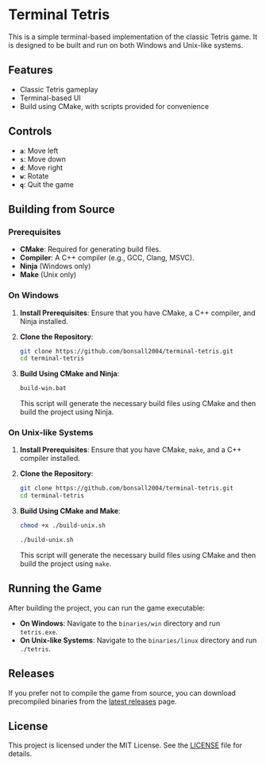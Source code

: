 # Terminal Tetris

This is a simple terminal-based implementation of the classic Tetris game. It is designed to be built and run on both Windows and Unix-like systems.

## Features

- Classic Tetris gameplay
- Terminal-based UI
- Build using CMake, with scripts provided for convenience

## Controls

- **`a`**: Move left
- **`s`**: Move down
- **`d`**: Move right
- **`w`**: Rotate
- **`q`**: Quit the game

## Building from Source

### Prerequisites

- **CMake**: Required for generating build files.
- **Compiler**: A C++ compiler (e.g., GCC, Clang, MSVC).
- **Ninja** (Windows only)
- **Make** (Unix only)

### On Windows

1. **Install Prerequisites**: Ensure that you have CMake, a C++ compiler, and Ninja installed.

2. **Clone the Repository**:

    ```sh
    git clone https://github.com/bonsall2004/terminal-tetris.git
    cd terminal-tetris
    ```

3. **Build Using CMake and Ninja**:

    ```sh
    build-win.bat
    ```

   This script will generate the necessary build files using CMake and then build the project using Ninja.

### On Unix-like Systems

1. **Install Prerequisites**: Ensure that you have CMake, `make`, and a C++ compiler installed.

2. **Clone the Repository**:

    ```sh
    git clone https://github.com/bonsall2004/terminal-tetris.git
    cd terminal-tetris
    ```

3. **Build Using CMake and Make**:

    ```sh
   chmod +x ./build-unix.sh
   
    ./build-unix.sh
    ```

   This script will generate the necessary build files using CMake and then build the project using `make`.

## Running the Game

After building the project, you can run the game executable:

- **On Windows**: Navigate to the `binaries/win` directory and run `tetris.exe`.
- **On Unix-like Systems**: Navigate to the `binaries/linux` directory and run `./tetris`.

## Releases

If you prefer not to compile the game from source, you can download precompiled binaries from the [latest releases](https://github.com/bonsall2004/terminal-tetris/releases) page.

## License

This project is licensed under the MIT License. See the [LICENSE](LICENSE) file for details.

